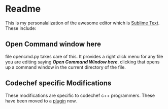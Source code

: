 # Readme
This is my personalalization of the awesome editor which is [Sublime Text](http://www.sublimetext.com/). These include: 

## Open Command window here
file opencmd.py takes care of this. It provides a right click menu for any file you are editing saying ***Open Command Window here***. clicking that opens up a command window in the current directory of the file.

## Codechef specific Modifications
These modifications are specific to codechef c++ programmers. These have been moved to a [plugin](https://github.com/prongsreal/SublimeCodechef) now.